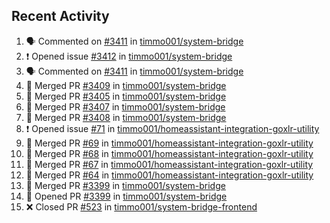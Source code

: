 ## Recent Activity

<!--START_SECTION:activity-->
1. 🗣 Commented on [#3411](https://github.com/timmo001/system-bridge/issues/3411) in [timmo001/system-bridge](https://github.com/timmo001/system-bridge)
2. ❗ Opened issue [#3412](https://github.com/timmo001/system-bridge/issues/3412) in [timmo001/system-bridge](https://github.com/timmo001/system-bridge)
3. 🗣 Commented on [#3411](https://github.com/timmo001/system-bridge/issues/3411) in [timmo001/system-bridge](https://github.com/timmo001/system-bridge)
4. 🎉 Merged PR [#3409](https://github.com/timmo001/system-bridge/pull/3409) in [timmo001/system-bridge](https://github.com/timmo001/system-bridge)
5. 🎉 Merged PR [#3405](https://github.com/timmo001/system-bridge/pull/3405) in [timmo001/system-bridge](https://github.com/timmo001/system-bridge)
6. 🎉 Merged PR [#3407](https://github.com/timmo001/system-bridge/pull/3407) in [timmo001/system-bridge](https://github.com/timmo001/system-bridge)
7. 🎉 Merged PR [#3408](https://github.com/timmo001/system-bridge/pull/3408) in [timmo001/system-bridge](https://github.com/timmo001/system-bridge)
8. ❗ Opened issue [#71](https://github.com/timmo001/homeassistant-integration-goxlr-utility/issues/71) in [timmo001/homeassistant-integration-goxlr-utility](https://github.com/timmo001/homeassistant-integration-goxlr-utility)
9. 🎉 Merged PR [#69](https://github.com/timmo001/homeassistant-integration-goxlr-utility/pull/69) in [timmo001/homeassistant-integration-goxlr-utility](https://github.com/timmo001/homeassistant-integration-goxlr-utility)
10. 🎉 Merged PR [#68](https://github.com/timmo001/homeassistant-integration-goxlr-utility/pull/68) in [timmo001/homeassistant-integration-goxlr-utility](https://github.com/timmo001/homeassistant-integration-goxlr-utility)
11. 🎉 Merged PR [#67](https://github.com/timmo001/homeassistant-integration-goxlr-utility/pull/67) in [timmo001/homeassistant-integration-goxlr-utility](https://github.com/timmo001/homeassistant-integration-goxlr-utility)
12. 🎉 Merged PR [#64](https://github.com/timmo001/homeassistant-integration-goxlr-utility/pull/64) in [timmo001/homeassistant-integration-goxlr-utility](https://github.com/timmo001/homeassistant-integration-goxlr-utility)
13. 🎉 Merged PR [#3399](https://github.com/timmo001/system-bridge/pull/3399) in [timmo001/system-bridge](https://github.com/timmo001/system-bridge)
14. 💪 Opened PR [#3399](https://github.com/timmo001/system-bridge/pull/3399) in [timmo001/system-bridge](https://github.com/timmo001/system-bridge)
15. ❌ Closed PR [#523](https://github.com/timmo001/system-bridge-frontend/pull/523) in [timmo001/system-bridge-frontend](https://github.com/timmo001/system-bridge-frontend)
<!--END_SECTION:activity-->
